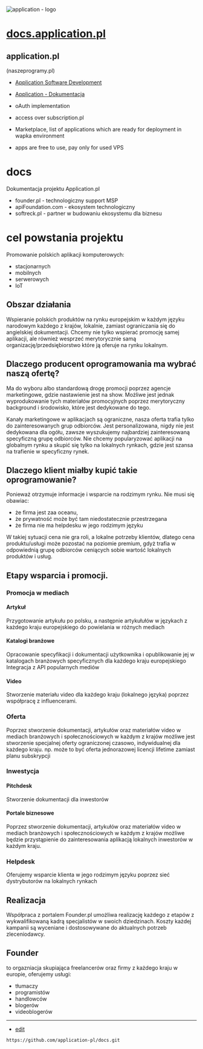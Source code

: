 ![application - logo](https://application-pl.github.io/logo/2/cover.png)

# [docs.application.pl](https://docs.application.pl/#/)


## application.pl
(naszeprogramy.pl)
+ [Application Software Development](https://www.application.pl/)
+ [Application - Dokumentacja](https://docs.application.pl/)

+ oAuth implementation
+ access over subscription.pl
+ Marketplace, list of applications which are ready for deployment in wapka environment
+ apps are free to use, pay only for used VPS



# docs
Dokumentacja projektu Application.pl

+ founder.pl - technologiczny support MSP
+ apiFoundation.com - ekosystem technologiczny
+ softreck.pl - partner w budowaniu ekosystemu dla biznesu

# cel powstania projektu

Promowanie polskich aplikacji komputerowych:
+ stacjonarnych
+ mobilnych
+ serwerowych
+ IoT


## Obszar działania
Wspieranie polskich produktów na rynku europejskim w każdym języku narodowym każdego z krajów, lokalnie, zamiast ograniczania się do angielskiej dokumentacji.
Chcemy nie tylko wspierać promocję samej aplikacji, ale również wesprzeć merytorycznie samą organizację/przedsiębiorstwo które ją oferuje na rynku lokalnym.

## Dlaczego producent oprogramowania ma wybrać naszą ofertę?

Ma do wyboru albo standardową drogę promocji poprzez agencje marketingowe, gdzie nastawienie jest na show.
Możliwe jest jednak wyprodukowanie tych materiałów promocyjnych poprzez merytoryczny background i środowisko, które jest dedykowane do tego.

Kanały marketingowe w aplikacjach są ograniczne, nasza oferta trafia tylko do zainteresowanych grup odbiorców.
Jest personalizowana, nigdy nie jest dedykowana dla ogółu, zawsze wyszukujemy najbardziej zainteresowaną specyficzną grupę odbiorców.
Nie chcemy popularyzować aplikacji na globalnym rynku a skupić się tylko na lokalnych rynkach, gdzie jest szansa na trafienie w specyficzny rynek.

## Dlaczego klient miałby kupić takie oprogramowanie?

Ponieważ otrzymuje informacje i wsparcie na rodzimym rynku.
Nie musi się obawiac:
+ że firma jest zaa oceanu, 
+ że prywatność może być tam niedostatecznie przestrzegana
+ że firma nie ma helpdesku w jego rodzimym języku

W takiej sytuacji cena nie gra roli, a lokalne potrzeby klientów,
dlatego cena produktu/usługi może pozostać na poziomie premium, gdyż
trafia w odpowiednią grupę odbiorców ceniących sobie wartość lokalnych produktów i usług.


## Etapy wsparcia i promocji.

### Promocja w mediach

#### Artykuł
Przygotowanie artykułu po polsku, a następnie artykułułów w językach z każdego kraju europejskiego do powielania w różnych mediach

#### Katalogi branżowe
Opracowanie specyfikacji i dokumentacji użytkownika i opublikowanie jej w katalogach branżowych specyficznych dla każdego kraju europejskiego
Integracja z API popularnych mediów

#### Video 
Stworzenie materiału video dla każdego kraju (lokalnego języka) poprzez współpracę z influencerami.


### Oferta
Poprzez stworzenie dokumentacji, artykułów oraz materiałów video w mediach branżowych i społecznościowych w każdym z krajów
możliwe jest stworzenie specjalnej oferty ograniczonej czasowo, indywidualnej dla każdego kraju.
np. może to być oferta jednorazowej licencji lifetime zamiast planu subskrypcji


### Inwestycja

#### Pitchdesk
Stworzenie dokumentacji dla inwestorów

#### Portale biznesowe
Poprzez stworzenie dokumentacji, artykułów oraz materiałów video w mediach branżowych i społecznościowych w każdym z krajów
możliwe będzie przystąpienie do zainteresowania aplikacją lokalnych inwestorów w każdym kraju.

### Helpdesk

Oferujemy wsparcie klienta w jego rodzimym języku poprzez sieć dystrybutorów na lokalnych rynkach


## Realizacja

Współpraca z portalem Founder.pl umożliwa realizację każdego z etapów z wykwalifikowaną kadrą specjalistów w swoich dziedzinach.
Koszty każdej kampanii są wyceniane i dostosowywane do aktualnych potrzeb zleceniodawcy.

## Founder
to orgazniacja skupiająca freelancerów oraz firmy z każdego kraju w europie,
oferujemy usługi:
+ tłumaczy
+ programistów
+ handlowców
+ blogerów
+ videoblogerów





---
+ [edit](https://github.com/application-pl/docs/edit/main/README.md)

```
https://github.com/application-pl/docs.git
```

